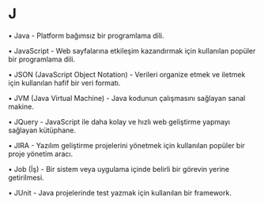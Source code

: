 # J

•	Java - Platform bağımsız bir programlama dili.

•	JavaScript - Web sayfalarına etkileşim kazandırmak için kullanılan popüler bir programlama dili.

 •	JSON (JavaScript Object Notation) - Verileri organize etmek ve iletmek için kullanılan hafif bir veri formatı.

 •	JVM (Java Virtual Machine) - Java kodunun çalışmasını sağlayan sanal makine.

 •	JQuery - JavaScript ile daha kolay ve hızlı web geliştirme yapmayı sağlayan kütüphane.

 •	JIRA - Yazılım geliştirme projelerini yönetmek için kullanılan popüler bir proje yönetim aracı.

 •	Job (İş) - Bir sistem veya uygulama içinde belirli bir görevin yerine getirilmesi.

 •	JUnit - Java projelerinde test yazmak için kullanılan bir framework.
